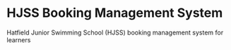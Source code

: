 # HJSS Booking Management System
Hatfield Junior Swimming School (HJSS) booking management system for learners
